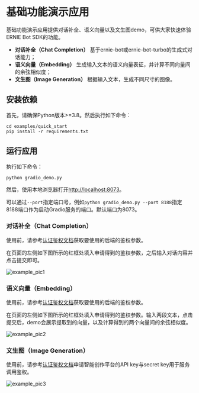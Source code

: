 # 基础功能演示应用

基础功能演示应用提供对话补全、语义向量以及文生图demo，可供大家快速体验ERNIE Bot SDK的功能。

* **对话补全（Chat Completion）** 基于ernie-bot或ernie-bot-turbo的生成式对话能力；
* **语义向量（Embedding）** 生成输入文本的语义向量表征，并计算不同向量间的余弦相似度；
* **文生图（Image Generation）** 根据输入文本，生成不同尺寸的图像。

## 安装依赖

首先，请确保Python版本>=3.8。然后执行如下命令：

```shell
cd examples/quick_start
pip install -r requirements.txt
```

## 运行应用

执行如下命令：

```shell
python gradio_demo.py
```

然后，使用本地浏览器打开[http://localhost:8073](http://localhost:8073)。

可以通过`--port`指定端口号，例如`python gradio_demo.py --port 8188`指定8188端口作为启动Gradio服务的端口。默认端口为8073。

### 对话补全（Chat Completion）

使用前，请参考[认证鉴权文档](../../docs/authentication.md)获取要使用的后端的鉴权参数。

在页面的左侧如下图所示的红框处填入申请得到的鉴权参数，之后输入对话内容并点击提交即可。

![example_pic1](https://user-images.githubusercontent.com/19339784/263580266-af87d38b-1b2e-4839-95a8-0f17678d038c.png)

### 语义向量（Embedding）

使用前，请参考[认证鉴权文档](../../docs/authentication.md)获取要使用的后端的鉴权参数。

在页面的左侧如下图所示的红框处填入申请得到的鉴权参数。输入两段文本，点击提交后，demo会展示提取到的向量，以及计算得到的两个向量间的余弦相似度。

![example_pic2](https://user-images.githubusercontent.com/19339784/263580283-9d31a443-5bda-4258-9db7-d8e5e9f56611.png)

### 文生图（Image Generation）

使用前，请参考[认证鉴权文档](../../docs/authentication.md)申请智能创作平台的API key与secret key用于服务调用鉴权。

![example_pic3](https://user-images.githubusercontent.com/19339784/263580304-5e1e75ce-dcf5-4b62-8b95-fe3f59be2598.png)
